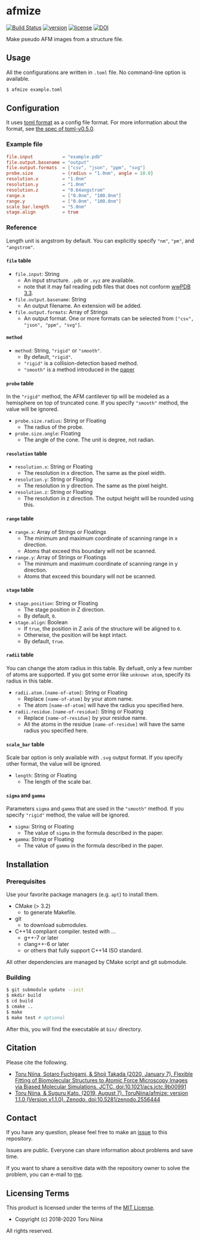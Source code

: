 afmize
====
[![Build Status](https://www.travis-ci.com/ToruNiina/afmize.svg?branch=master)](https://www.travis-ci.com/ToruNiina/afmize)
[![version](https://img.shields.io/github/release/ToruNiina/afmize.svg?style=flat)](https://github.com/ToruNiina/afmize/releases)
[![license](https://img.shields.io/github/license/ToruNiina/afmize.svg?style=flat)](https://github.com/ToruNiina/afmize/blob/master/LICENSE)
[![DOI](https://zenodo.org/badge/DOI/10.5281/zenodo.3779937.svg)](https://doi.org/10.5281/zenodo.3779937)

Make pseudo AFM images from a structure file.

## Usage

All the configurations are written in `.toml` file.
No command-line option is available.

```sh
$ afmize example.toml
```

## Configuration

It uses [toml format](https://github.com/toml-lang/toml) as a config file format.
For more information about the format, see [the spec of toml-v0.5.0](https://github.com/toml-lang/toml/blob/master/versions/en/toml-v0.5.0.md).

### Example file

```toml
file.input           = "example.pdb"
file.output.basename = "output"
file.output.formats  = ["csv", "json", "ppm", "svg"]
probe.size           = {radius = "1.0nm", angle = 10.0}
resolution.x         = "1.0nm"
resolution.y         = "1.0nm"
resolution.z         = "0.64angstrom"
range.x              = ["0.0nm", "100.0nm"]
range.y              = ["0.0nm", "100.0nm"]
scale_bar.length     = "5.0nm"
stage.align          = true
```

### Reference

Length unit is angstrom by default.
You can explicitly specify `"nm"`, `"pm"`, and `"angstrom"`.

#### `file` table

- `file.input`: String
  - An input structure. `.pdb` or `.xyz` are available.
  - note that it may fail reading pdb files that does not conform [wwPDB 3.3](http://www.wwpdb.org/documentation/file-format-content/format33/sect9.html#ATOM).
- `file.output.basename`: String
  - An output filename. An extension will be added.
- `file.output.formats`: Array of Strings
  - An output format. One or more formats can be selected from `["csv", "json", "ppm", "svg"]`.

#### `method`

- `method`: String, `"rigid"` or `"smooth"`.
  - By default, `"rigid"`.
  - `"rigid"` is a collision-detection based method.
  - `"smooth"` is a method introduced in the [paper](https://pubs.acs.org/doi/10.1021/acs.jctc.9b00991)

#### `probe` table

In the `"rigid"` method, the AFM cantilever tip will be modeled as a hemisphere on top of truncated cone.
If you specify `"smooth"` method, the value will be ignored.

- `probe.size.radius`: String or Floating
  - The radius of the probe. 
- `probe.size.angle`: Floating
  - The angle of the cone. The unit is degree, not radian.

#### `resolution` table

- `resolution.x`: String or Floating
  - The resolution in x direction. The same as the pixel width.
- `resolution.y`: String or Floating
  - The resolution in y direction. The same as the pixel height.
- `resolution.z`: String or Floating
  - The resolution in z direction. The output height will be rounded using this.

#### `range` table

- `range.x`: Array of Strings or Floatings
  - The minimum and maximum coordinate of scanning range in x direction.
  - Atoms that exceed this boundary will not be scanned.
- `range.y`: Array of Strings or Floatings
  - The minimum and maximum coordinate of scanning range in y direction.
  - Atoms that exceed this boundary will not be scanned.

#### `stage` table

- `stage.position`: String or Floating
  - The stage position in Z direction.
  - By default, `0`.
- `stage.align`: Boolean
  - If `true`, the position in Z axis of the structure will be aligned to `0`.
  - Otherwise, the position will be kept intact.
  - By default, `true`.

#### `radii` table

You can change the atom radius in this table.
By defualt, only a few number of atoms are supported.
If you got some error like `unknown atom`, specify its radius in this table.

- `radii.atom.[name-of-atom]`: String or Floating
  - Replace `[name-of-atom]` by your atom name.
  - The atom `[name-of-atom]` will have the radius you specified here.
- `radii.residue.[name-of-residue]`: String or Floating
  - Replace `[name-of-residue]` by your residue name.
  - All the atoms in the residue `[name-of-residue]` will have the same radius you specified here.

#### `scale_bar` table

Scale bar option is only available with `.svg` output format.
If you specify other format, the value will be ignored.

- `length`: String or Floating
  - The length of the scale bar.

#### `sigma` and `gamma`

Parameters `sigma` and `gamma` that are used in the `"smooth"` method.
If you specify `"rigid"` method, the value will be ignored.

- `sigma`: String or Floating
  - The value of `sigma` in the formula described in the paper.
- `gamma`: String or Floating
  - The value of `gamma` in the formula described in the paper.

## Installation

### Prerequisites

Use your favorite package managers (e.g. `apt`) to install them.

- CMake (> 3.2)
  - to generate Makefile.
- git
  - to download submodules.
- C++14 compliant compiler. tested with ...
  - g++-7 or later
  - clang++-6 or later
  - or others that fully support C++14 ISO standard.

All other dependencies are managed by CMake script and git submodule.

### Building

```sh
$ git submodule update --init
$ mkdir build
$ cd build
$ cmake ..
$ make
$ make test # optional
```

After this, you will find the executable at `bin/` directory.

## Citation

Please cite the following.

- [Toru Niina, Sotaro Fuchigami, & Shoji Takada (2020, January 7). Flexible Fitting of Biomolecular Structures to Atomic Force Microscopy Images via Biased Molecular Simulations. JCTC. doi:10.1021/acs.jctc.9b00991](https://doi.org/10.1021/acs.jctc.9b00991)
- [Toru Niina, & Suguru Kato. (2019, August 7). ToruNiina/afmize: version 1.1.0 (Version v1.1.0). Zenodo. doi:10.5281/zenodo.2556444](https://doi.org/10.5281/zenodo.2556444)

## Contact

If you have any question, please feel free to make an [issue](https://github.com/ToruNiina/afmize/issues) to this repository.

Issues are public. Everyone can share information about problems and save time.

If you want to share a sensitive data with the repository owner to solve the problem,
you can e-mail to [me](https://github.com/ToruNiina).

## Licensing Terms

This product is licensed under the terms of the [MIT License](LICENSE).

- Copyright (c) 2018-2020 Toru Niina

All rights reserved.
